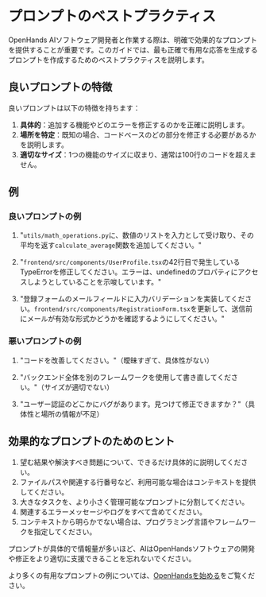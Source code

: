 # プロンプトのベストプラクティス

OpenHands AIソフトウェア開発者と作業する際は、明確で効果的なプロンプトを提供することが重要です。このガイドでは、最も正確で有用な応答を生成するプロンプトを作成するためのベストプラクティスを説明します。

## 良いプロンプトの特徴

良いプロンプトは以下の特徴を持ちます：

1. **具体的**：追加する機能やどのエラーを修正するのかを正確に説明します。
2. **場所を特定**：既知の場合、コードベースのどの部分を修正する必要があるかを説明します。
3. **適切なサイズ**：1つの機能のサイズに収まり、通常は100行のコードを超えません。

## 例

### 良いプロンプトの例

1. "`utils/math_operations.py`に、数値のリストを入力として受け取り、その平均を返す`calculate_average`関数を追加してください。"

2. "`frontend/src/components/UserProfile.tsx`の42行目で発生しているTypeErrorを修正してください。エラーは、undefinedのプロパティにアクセスしようとしていることを示唆しています。"

3. "登録フォームのメールフィールドに入力バリデーションを実装してください。`frontend/src/components/RegistrationForm.tsx`を更新して、送信前にメールが有効な形式かどうかを確認するようにしてください。"

### 悪いプロンプトの例

1. "コードを改善してください。"（曖昧すぎて、具体性がない）

2. "バックエンド全体を別のフレームワークを使用して書き直してください。"（サイズが適切でない）

3. "ユーザー認証のどこかにバグがあります。見つけて修正できますか？"（具体性と場所の情報が不足）

## 効果的なプロンプトのためのヒント

1. 望む結果や解決すべき問題について、できるだけ具体的に説明してください。
2. ファイルパスや関連する行番号など、利用可能な場合はコンテキストを提供してください。
3. 大きなタスクを、より小さく管理可能なプロンプトに分割してください。
4. 関連するエラーメッセージやログをすべて含めてください。
5. コンテキストから明らかでない場合は、プログラミング言語やフレームワークを指定してください。

プロンプトが具体的で情報量が多いほど、AIはOpenHandsソフトウェアの開発や修正をより適切に支援できることを忘れないでください。

より多くの有用なプロンプトの例については、[OpenHandsを始める](../getting-started)をご覧ください。
